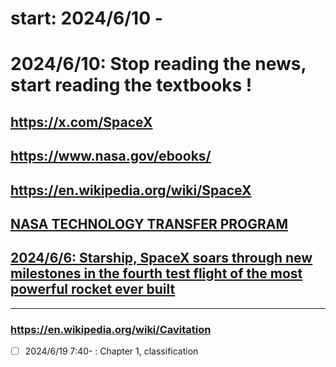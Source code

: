 # start: 2024/6/10 - 
# 2024/6/10: Stop reading the news, start reading the textbooks !
## https://x.com/SpaceX
## https://www.nasa.gov/ebooks/
## https://en.wikipedia.org/wiki/SpaceX
## [NASA TECHNOLOGY TRANSFER PROGRAM](https://technology.nasa.gov/)
## [2024/6/6: Starship, SpaceX soars through new milestones in the fourth test flight of the most powerful rocket ever built](https://edition.cnn.com/2024/06/06/science/spacex-starship-launch-fourth-test-flight-scn/index.html)

---

### https://en.wikipedia.org/wiki/Cavitation
- [ ] 2024/6/19 7:40- : Chapter 1, classification

